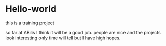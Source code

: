 # Hello-world
this is a training project

so far at ABilis I think it will be a good job.
people are nice and the projects look interesting
only time will tell but I have high hopes.
